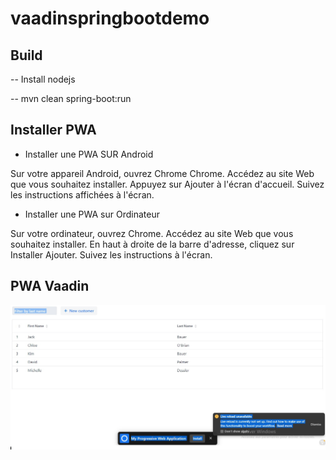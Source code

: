 # vaadinspringbootdemo

## Build
-- Install  nodejs

-- mvn clean spring-boot:run


## Installer PWA

* Installer une PWA SUR Android

Sur votre appareil Android, ouvrez Chrome Chrome.
Accédez au site Web que vous souhaitez installer.
Appuyez sur Ajouter à l'écran d'accueil.
Suivez les instructions affichées à l'écran.

* Installer une PWA sur Ordinateur

Sur votre ordinateur, ouvrez Chrome.
Accédez au site Web que vous souhaitez installer.
En haut à droite de la barre d'adresse, cliquez sur Installer Ajouter.
Suivez les instructions à l'écran.
## PWA Vaadin

![PWA Vaadin](https://github.com/sanogotech/vaadinspringbootdemo/blob/master/docs/images/pwainstallwebsample.jpg)

